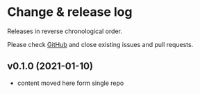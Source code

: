 # Change & release log

Releases in reverse chronological order.

Please check [GitHub](https://github.com/micro-os-plus/architecture-posix-xpack/issues/) and close existing issues and pull requests.

## v0.1.0 (2021-01-10)

- content moved here form single repo
